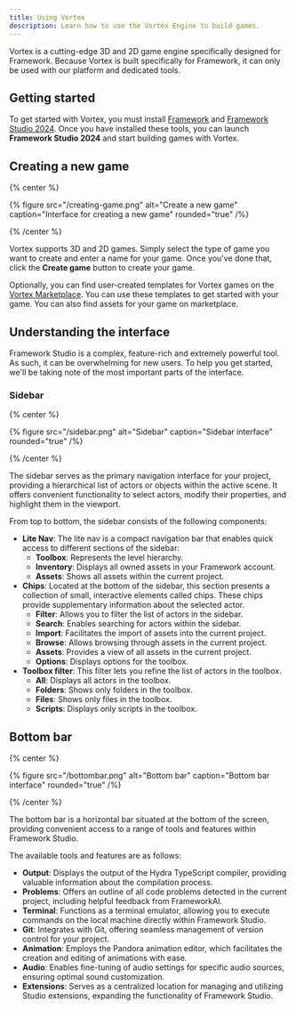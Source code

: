 ```yaml
---
title: Using Vortex
description: Learn how to use the Vortex Engine to build games.
---
```


Vortex is a cutting-edge 3D and 2D game engine specifically designed for Framework. Because Vortex is built specifically for Framework, it can only be used with our platform and dedicated tools.

## Getting started

To get started with Vortex, you must install [Framework](https://dl.solarius.me/app/solarius/framework/installer/latest) and [Framework Studio 2024](https://dl.solarius.me/app/solarius/framework-studio/installer/latest). Once you have installed these tools, you can launch **Framework Studio 2024** and start building games with Vortex.

## Creating a new game

{% center %}

{% figure src="/creating-game.png" alt="Create a new game" caption="Interface for creating a new game" rounded="true" /%}

{% /center %}

Vortex supports 3D and 2D games. Simply select the type of game you want to create and enter a name for your game. Once you've done that, click the **Create game** button to create your game.

Optionally, you can find user-created templates for Vortex games on the [Vortex Marketplace](https://marketplace.solarius.me/). You can use these templates to get started with your game. You can also find assets for your game on marketplace.

## Understanding the interface

Framework Studio is a complex, feature-rich and extremely powerful tool. As such, it can be overwhelming for new users. To help you get started, we'll be taking note of the most important parts of the interface.

### Sidebar

{% center %}

{% figure src="/sidebar.png" alt="Sidebar" caption="Sidebar interface" rounded="true" /%}

{% /center %}

The sidebar serves as the primary navigation interface for your project, providing a hierarchical list of actors or objects within the active scene. It offers convenient functionality to select actors, modify their properties, and highlight them in the viewport.

From top to bottom, the sidebar consists of the following components:

- **Lite Nav**: The lite nav is a compact navigation bar that enables quick access to different sections of the sidebar:
  - **Toolbox**: Represents the level hierarchy.
  - **Inventory**: Displays all owned assets in your Framework account.
  - **Assets**: Shows all assets within the current project.
- **Chips**: Located at the bottom of the sidebar, this section presents a collection of small, interactive elements called chips. These chips provide supplementary information about the selected actor.
  - **Filter**: Allows you to filter the list of actors in the sidebar.
  - **Search**: Enables searching for actors within the sidebar.
  - **Import**: Facilitates the import of assets into the current project.
  - **Browse**: Allows browsing through assets in the current project.
  - **Assets**: Provides a view of all assets in the current project.
  - **Options**: Displays options for the toolbox.
- **Toolbox filter**: This filter lets you refine the list of actors in the toolbox.
  - **All**: Displays all actors in the toolbox.
  - **Folders**: Shows only folders in the toolbox.
  - **Files**: Shows only files in the toolbox.
  - **Scripts**: Displays only scripts in the toolbox.

## Bottom bar

{% center %}

{% figure src="/bottombar.png" alt="Bottom bar" caption="Bottom bar interface" rounded="true" /%}

{% /center %}

The bottom bar is a horizontal bar situated at the bottom of the screen, providing convenient access to a range of tools and features within Framework Studio.

The available tools and features are as follows:

- **Output**: Displays the output of the Hydra TypeScript compiler, providing valuable information about the compilation process.
- **Problems**: Offers an outline of all code problems detected in the current project, including helpful feedback from FrameworkAI.
- **Terminal**: Functions as a terminal emulator, allowing you to execute commands on the local machine directly within Framework Studio.
- **Git**: Integrates with Git, offering seamless management of version control for your project.
- **Animation**: Employs the Pandora animation editor, which facilitates the creation and editing of animations with ease.
- **Audio**: Enables fine-tuning of audio settings for specific audio sources, ensuring optimal sound customization.
- **Extensions**: Serves as a centralized location for managing and utilizing Studio extensions, expanding the functionality of Framework Studio.
